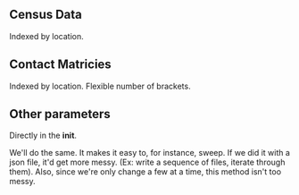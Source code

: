 ## Census Data ##
Indexed by location. 

## Contact Matricies ##
Indexed by location. Flexible number of brackets.

## Other parameters ##
Directly in the __init__. 

We'll do the same. It makes it easy to, for instance, sweep. 
If we did it with a json file, it'd get more messy. (Ex: write a sequence of files, iterate through them). 
Also, since we're only change a few at a time, this method isn't too messy.